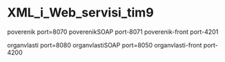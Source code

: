 # XML_i_Web_servisi_tim9

poverenik         port=8070
poverenikSOAP     port-8071
poverenik-front   port-4201

organvlasti       port=8080
organvlastiSOAP   port=8050
organvlasti-front port-4200
